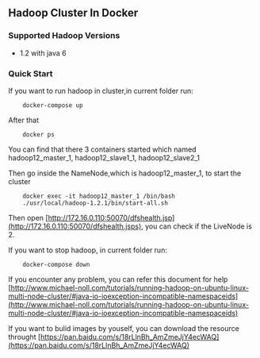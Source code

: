 ## Hadoop Cluster In Docker

### Supported Hadoop Versions
* 1.2 with java 6

### Quick Start

If you want to run hadoop in cluster,in current folder run:

```
	docker-compose up
```
After that

```
	docker ps 
```
You can find that there 3 containers started which named hadoop12\_master\_1,
hadoop12\_slave1\_1, hadoop12\_slave2\_1

Then go inside the NameNode,which is hadoop12\_master\_1, to start the cluster

```
	docker exec -it hadoop12_master_1 /bin/bash
	./usr/local/hadoop-1.2.1/bin/start-all.sh
```

Then open [http://172.16.0.110:50070/dfshealth.jsp](http://172.16.0.110:50070/dfshealth.jsps), you can check if the LiveNode is 2.

If you want to stop hadoop, in current folder run:

```
	docker-compose down
```

If you encounter any problem, you can refer this document for help
[http://www.michael-noll.com/tutorials/running-hadoop-on-ubuntu-linux-multi-node-cluster/#java-io-ioexception-incompatible-namespaceids](http://www.michael-noll.com/tutorials/running-hadoop-on-ubuntu-linux-multi-node-cluster/#java-io-ioexception-incompatible-namespaceids)

If you want to bulid images by youself, you can download the resource throught [https://pan.baidu.com/s/18rLlnBh_AmZmeJjY4ecWAQ](https://pan.baidu.com/s/18rLlnBh_AmZmeJjY4ecWAQ)

